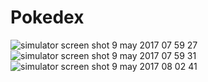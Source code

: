 # Pokedex

![simulator screen shot 9 may 2017 07 59 27](https://cloud.githubusercontent.com/assets/19235301/25836184/7719475a-348d-11e7-8f88-def909e2e7a0.png)
![simulator screen shot 9 may 2017 07 59 31](https://cloud.githubusercontent.com/assets/19235301/25836185/77334862-348d-11e7-9633-2c0baaa13215.png)
![simulator screen shot 9 may 2017 08 02 41](https://cloud.githubusercontent.com/assets/19235301/25836255/e725c690-348d-11e7-89da-799f80200cb4.png)
